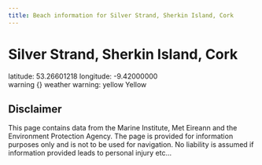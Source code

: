 ```yaml
---
title: Beach information for Silver Strand, Sherkin Island, Cork
---
```

# Silver Strand, Sherkin Island, Cork 

<div class="location-info">latitude: 53.26601218 longitude: -9.42000000</div>
<div class="met-eireann-warnings"><span class="material-icons {}-warning">warning</span>&nbsp;{} weather warning: yellow Yellow&nbsp;</div>
<div></div>

## Disclaimer

This page contains data from the Marine Institute, 
Met Eireann and the Environment Protection Agency. The page is provided for
information purposes only and is not to be used for navigation. No liability 
is assumed if information provided leads to personal injury etc...